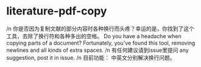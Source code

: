 # literature-pdf-copy
/n
你是否因为复制文献的部分内容时各种换行而头疼？幸运的是，你找到了这个工具，去除了换行符和各种多出的空格。
Do you have a headache when copying parts of a document? Fortunately, you've found this tool, removing newlines and all kinds of extra spaces.
/n
有任何建议请到issue里提问
any suggestion, post it in issue.
/n
目前功能：
中英文分别解决换行问题。
